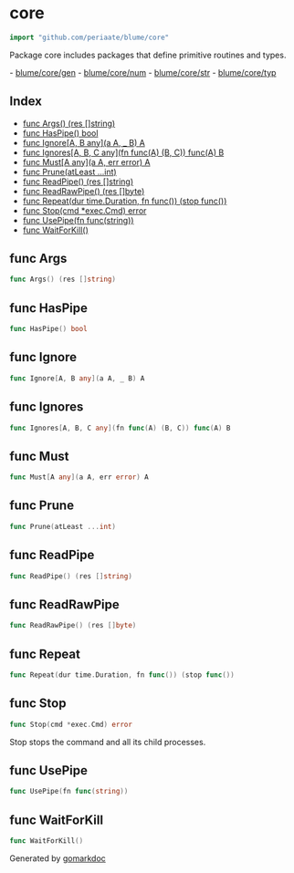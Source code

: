 <!-- Code generated by gomarkdoc. DO NOT EDIT -->

# core

```go
import "github.com/periaate/blume/core"
```

Package core includes packages that define primitive routines and types.

\- [blume/core/gen](<https://pkg.go.dev/blume/core/gen/>) \- [blume/core/num](<https://pkg.go.dev/blume/core/num/>) \- [blume/core/str](<https://pkg.go.dev/blume/core/str/>) \- [blume/core/typ](<https://pkg.go.dev/blume/core/typ/>)

## Index

- [func Args\(\) \(res \[\]string\)](<#Args>)
- [func HasPipe\(\) bool](<#HasPipe>)
- [func Ignore\[A, B any\]\(a A, \_ B\) A](<#Ignore>)
- [func Ignores\[A, B, C any\]\(fn func\(A\) \(B, C\)\) func\(A\) B](<#Ignores>)
- [func Must\[A any\]\(a A, err error\) A](<#Must>)
- [func Prune\(atLeast ...int\)](<#Prune>)
- [func ReadPipe\(\) \(res \[\]string\)](<#ReadPipe>)
- [func ReadRawPipe\(\) \(res \[\]byte\)](<#ReadRawPipe>)
- [func Repeat\(dur time.Duration, fn func\(\)\) \(stop func\(\)\)](<#Repeat>)
- [func Stop\(cmd \*exec.Cmd\) error](<#Stop>)
- [func UsePipe\(fn func\(string\)\)](<#UsePipe>)
- [func WaitForKill\(\)](<#WaitForKill>)


<a name="Args"></a>
## func Args

```go
func Args() (res []string)
```



<a name="HasPipe"></a>
## func HasPipe

```go
func HasPipe() bool
```



<a name="Ignore"></a>
## func Ignore

```go
func Ignore[A, B any](a A, _ B) A
```



<a name="Ignores"></a>
## func Ignores

```go
func Ignores[A, B, C any](fn func(A) (B, C)) func(A) B
```



<a name="Must"></a>
## func Must

```go
func Must[A any](a A, err error) A
```



<a name="Prune"></a>
## func Prune

```go
func Prune(atLeast ...int)
```



<a name="ReadPipe"></a>
## func ReadPipe

```go
func ReadPipe() (res []string)
```



<a name="ReadRawPipe"></a>
## func ReadRawPipe

```go
func ReadRawPipe() (res []byte)
```



<a name="Repeat"></a>
## func Repeat

```go
func Repeat(dur time.Duration, fn func()) (stop func())
```



<a name="Stop"></a>
## func Stop

```go
func Stop(cmd *exec.Cmd) error
```

Stop stops the command and all its child processes.

<a name="UsePipe"></a>
## func UsePipe

```go
func UsePipe(fn func(string))
```



<a name="WaitForKill"></a>
## func WaitForKill

```go
func WaitForKill()
```



Generated by [gomarkdoc](<https://github.com/princjef/gomarkdoc>)
